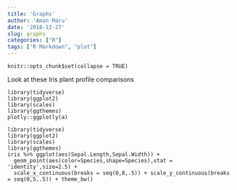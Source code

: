 ```yaml
---
title: 'Graphs'
author: 'Aman Maru'
date: '2018-12-27'
slug: graphs
categories: ["R"]
tags: ["R Markdown", "plot"]
---
```


```{r setup, include=FALSE}
knitr::opts_chunk$set(collapse = TRUE)
```

Look at these Iris plant profile comparisons

```{r irisbar, fig.cap='A nice bar chart showing the length & width of petals'}
library(tidyverse)
library(ggplot2)
library(scales)
library(ggthemes)
plotly::ggplotly(a)
```

```{r irisbar2, fig.cap='A nice bar chart showing the length & width of sepals'}
library(tidyverse)
library(ggplot2)
library(scales)
library(ggthemes)
iris %>% ggplot(aes(Sepal.Length,Sepal.Width)) +
  geom_point(aes(color=Species,shape=Species),stat = 'identity',size=2.5) +
  scale_x_continuous(breaks = seq(0,8,.5)) + scale_y_continuous(breaks = seq(0,5,.5)) + theme_bw()
```
